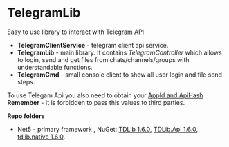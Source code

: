 # TelegramLib
Easy to use library to interact with [Telegram API](https://core.telegram.org/api#telegram-api)
- **TelegramClientService** - telegram client api service.
- **TelegramLib** - main library. It contains *TelegramController* which allows to login, send and get files from chats/channels/groups with understandable functions.
- **TelegramCmd** - small console client to show all user login and file send steps. 

To use Telegam Api you also need to obtain your [AppId and ApiHash](https://core.telegram.org/api/obtaining_api_id#obtaining-api-id)
**Remember** - It is forbidden to pass this values to third parties.

**Repo folders**
 - Net5 - primary framework , NuGet: [TDLib 1.6.0](https://www.nuget.org/packages/TDLib/1.6.0), [TDLib.Api 1.6.0](https://www.nuget.org/packages/TDLib.Api/1.6.0), [tdlib.native 1.6.0](https://github.com/ForNeVeR/tdlib.native/releases/tag/v1.6.0).
